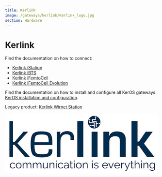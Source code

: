 ```yaml
---
title: Kerlink
image: /gateways/kerlink/Kerlink_logo.jpg
section: Hardware
---
```


# Kerlink

Find the documentation on how to connect:
- [Kerlink iStation](istation/)
- [Kerlink iBTS](ibts/)
- [Kerlink iFemtoCell](ifemtocell/)
- [Kerlink iFemtoCell Evolution](ifemtocell-evolution/)

Find the documentation on how to install and configure all KerOS gateways: [KerOS installation and configuration](keros/).

Legacy product: [Kerlink Wirnet Station](station/)

![Kerlink logo](Kerlink_logo.jpg)
